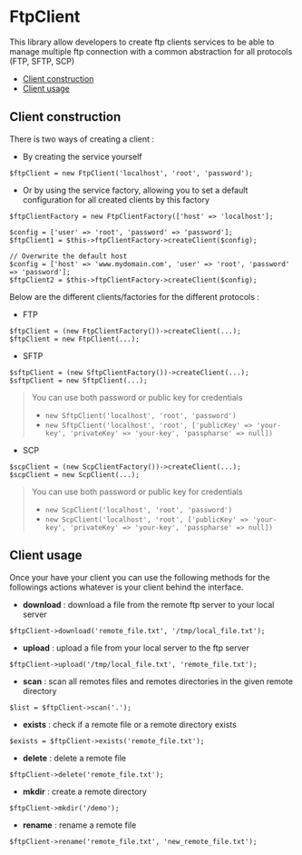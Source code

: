 # FtpClient

This library allow developers to create ftp clients services to be able to manage multiple ftp connection with a common
abstraction for all protocols (FTP, SFTP, SCP)

- [Client construction](#client-construction)
- [Client usage](#client-usage)

## Client construction

There is two ways of creating a client : 
- By creating the service yourself
```
$ftpClient = new FtpClient('localhost', 'root', 'password');
```
- Or by using the service factory, allowing you to set a default configuration for all created clients by this factory
```
$ftpClientFactory = new FtpClientFactory(['host' => 'localhost'];

$config = ['user' => 'root', 'password' => 'password'];
$ftpClient1 = $this->ftpClientFactory->createClient($config);

// Overwrite the default host
$config = ['host' => 'www.mydomain.com', 'user' => 'root', 'password' => 'password'];
$ftpClient2 = $this->ftpClientFactory->createClient($config);
```

Below are the different clients/factories for the different protocols :
- FTP
```
$ftpClient = (new FtpClientFactory())->createClient(...);
$ftpClient = new FtpClient(...);
```
- SFTP
```
$sftpClient = (new SftpClientFactory())->createClient(...);
$sftpClient = new SftpClient(...);
```
>You can use both password or public key for credentials
> - ```new SftpClient('localhost', 'root', 'password')```
> - ```new SftpClient('localhost', 'root', ['publicKey' => 'your-key', 'privateKey' => 'your-key', 'passpharse' => null])```
- SCP     
```
$scpClient = (new ScpClientFactory())->createClient(...);
$scpClient = new ScpClient(...);
```
>You can use both password or public key for credentials
> - ```new ScpClient('localhost', 'root', 'password')```
> - ```new ScpClient('localhost', 'root', ['publicKey' => 'your-key', 'privateKey' => 'your-key', 'passpharse' => null])```

## Client usage

Once your have your client you can use the following methods for the followings actions whatever is your client behind
the interface.

- **download** : download a file from the remote ftp server to your local server

```
$ftpClient->download('remote_file.txt', '/tmp/local_file.txt');
```

- **upload** : upload a file from your local server to the ftp server

```
$ftpClient->upload('/tmp/local_file.txt', 'remote_file.txt');
```

- **scan** : scan all remotes files and remotes directories in the given remote directory

```
$list = $ftpClient->scan('.');
```

- **exists** : check if a remote file or a remote directory exists

```
$exists = $ftpClient->exists('remote_file.txt');
```

- **delete** : delete a remote file

```
$ftpClient->delete('remote_file.txt');
```

- **mkdir** : create a remote directory

```
$ftpClient->mkdir('/demo');
```

- **rename** : rename a remote file

```
$ftpClient->rename('remote_file.txt', 'new_remote_file.txt');
```